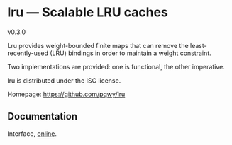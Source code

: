 # lru — Scalable LRU caches

v0.3.0

Lru provides weight-bounded finite maps that can remove the least-recently-used
(LRU) bindings in order to maintain a weight constraint.

Two implementations are provided: one is functional, the other imperative.

lru is distributed under the ISC license.

Homepage: https://github.com/pqwy/lru

## Documentation

Interface, [online][doc].

[doc]: https://pqwy.github.io/lru/doc
